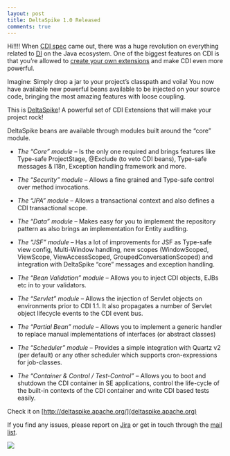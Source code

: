 ```yaml
---
layout: post
title: DeltaSpike 1.0 Released
comments: true
---
```


Hi!!!! When [CDI spec](http://cdi-spec.org/) came out, there was a huge revolution on everything related to [DI](http://martinfowler.com/articles/injection.html) on the Java ecosystem. One of the biggest features on CDI is that you’re allowed to [create your own extensions](http://blog.eisele.net/2010/01/jsr-299-cdi-portable-extensions.html) and make CDI even more powerful.

Imagine: Simply drop a jar to your project’s classpath and voila! You now have available new powerful beans available to be injected on your source code, bringing the most amazing features with loose coupling.

This is [DeltaSpike](deltaspike.apache.org)! A powerful set of CDI Extensions that will make your project rock!

DeltaSpike beans are available through modules built around the “core” module.

- *The “Core” module* – Is the only one required and brings features like Type-safe ProjectStage, @Exclude (to veto CDI beans), Type-safe messages & I18n, Exception handling framework and more.

- *The “Security” module* – Allows a fine grained and Type-safe control over method invocations.

- *The “JPA” module* – Allows a transactional context and also defines a CDI transactional scope.

- *The “Data” module* – Makes easy for you to implement the repository pattern as also brings an implementation for Entity auditing.

- *The “JSF” module* – Has a lot of improvements for JSF as Type-safe view config, Multi-Window handling, new scopes (WindowScoped, ViewScope, ViewAccessScoped, GroupedConversationScoped) and integration with DeltaSpike “core” messages and exception handling.

- *The “Bean Validation” module* – Allows you to inject CDI objects, EJBs etc in to your validators.

- *The “Servlet” module* – Allows the injection of Servlet objects on environments prior to CDI 1.1. It also propagates a number of Servlet object lifecycle events to the CDI event bus.

- *The “Partial Bean” module* –  Allows you to implement a generic handler to replace manual implementations of interfaces (or abstract classes)

- *The “Scheduler” module* – Provides a simple integration with Quartz v2 (per default) or any other scheduler which supports cron-expressions for job-classes.

- *The “Container & Control / Test-Control”* – Allows you to boot and shutdown the CDI container in SE applications, control the life-cycle of the built-in contexts of the CDI container and write CDI based tests easily.

Check it on [http://deltaspike.apache.org/](deltaspike.apache.org)

If you find any issues, please report on [Jira](https://issues.apache.org/jira/browse/DELTASPIKE) or get in touch through the [mail list](http://deltaspike.apache.org/community.html#mailing-lists).

![](http://deltaspike.apache.org/resources/images/logos/logo.png)


